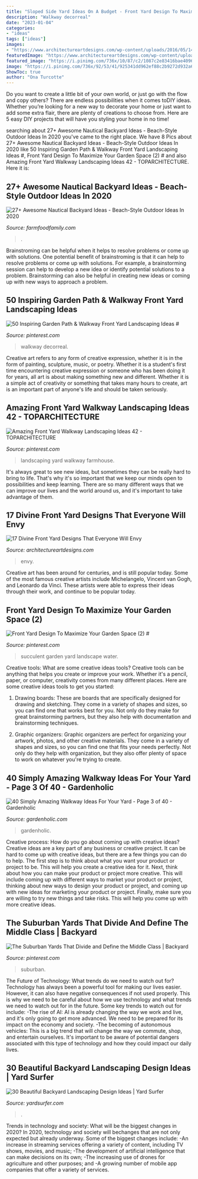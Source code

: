 ```yaml
---
title: "Sloped Side Yard Ideas On A Budget - Front Yard Design To Maximize Your Garden Space (2) #"
description: "Walkway decorreal"
date: "2023-01-04"
categories:
- "ideas"
tags: ["ideas"]
images:
- "https://www.architectureartdesigns.com/wp-content/uploads/2016/05/14-71-768x576.jpg"
featuredImage: "https://www.architectureartdesigns.com/wp-content/uploads/2016/05/14-71-768x576.jpg"
featured_image: "https://i.pinimg.com/736x/10/87/c2/1087c2e83416bae4096f77293d42a1cc.jpg"
image: "https://i.pinimg.com/736x/92/53/41/925341dd962ef88c2b9272d932a625f6.jpg"
ShowToc: true
author: "Ona Turcotte"
---
```



Do you want to create a little bit of your own world, or just go with the flow and copy others? There are endless possibilities when it comes toDIY ideas. Whether you’re looking for a new way to decorate your home or just want to add some extra flair, there are plenty of creations to choose from. Here are 5 easy DIY projects that will have you styling your home in no time!

	

		
searching about 27+ Awesome Nautical Backyard Ideas - Beach-Style Outdoor Ideas In 2020 you've came to the right place. We have 8 Pics about 27+ Awesome Nautical Backyard Ideas - Beach-Style Outdoor Ideas In 2020 like 50 Inspiring Garden Path &amp; Walkway Front Yard Landscaping Ideas #, Front Yard Design To Maximize Your Garden Space (2) # and also Amazing Front Yard Walkway Landscaping Ideas 42 - TOPARCHITECTURE. Here it is:
		
    
## 27+ Awesome Nautical Backyard Ideas - Beach-Style Outdoor Ideas In 2020

<img loading=lazy src="https://farmfoodfamily.com/wp-content/uploads/2020/06/7-beach-style-backyard-ideas.jpg" onerror="this.onerror=null;this.src='https://tse1.mm.bing.net/th?id=OIP.RWoXIssLXWONwE7pYMDDTQHaOF&amp;pid=15.1';" alt="27+ Awesome Nautical Backyard Ideas - Beach-Style Outdoor Ideas In 2020">

_Source: farmfoodfamily.com_

>. 

	

Brainstroming can be helpful when it helps to resolve problems or come up with solutions.
One potential benefit of brainstroming is that it can help to resolve problems or come up with solutions. For example, a brainstorming session can help to develop a new idea or identify potential solutions to a problem. Brainstorming can also be helpful in creating new ideas or coming up with new ways to approach a problem.

    
## 50 Inspiring Garden Path &amp; Walkway Front Yard Landscaping Ideas #

<img loading=lazy src="https://i.pinimg.com/736x/92/53/41/925341dd962ef88c2b9272d932a625f6.jpg" onerror="this.onerror=null;this.src='https://tse4.mm.bing.net/th?id=OIP.NyZvPd7jFyDHFPv_OQB5AAHaLj&amp;pid=15.1';" alt="50 Inspiring Garden Path &amp; Walkway Front Yard Landscaping Ideas #">

_Source: pinterest.com_

>walkway decorreal. 

	

Creative art refers to any form of creative expression, whether it is in the form of painting, sculpture, music, or poetry. Whether it is a student's first time encountering creative expression or someone who has been doing it for years, all art is about making something new and different. Whether it is a simple act of creativity or something that takes many hours to create, art is an important part of anyone's life and should be taken seriously.

    
## Amazing Front Yard Walkway Landscaping Ideas 42 - TOPARCHITECTURE

<img loading=lazy src="https://i.pinimg.com/736x/b9/c8/b3/b9c8b389d99d85b6a491bafa0cb6f6fe.jpg" onerror="this.onerror=null;this.src='https://tse3.mm.bing.net/th?id=OIP.HpM_w5e6ZAywPuQArUGo7wHaJ3&amp;pid=15.1';" alt="Amazing Front Yard Walkway Landscaping Ideas 42 - TOPARCHITECTURE">

_Source: pinterest.com_

>landscaping yard walkway farmhouse. 

	

It's always great to see new ideas, but sometimes they can be really hard to bring to life. That's why it's so important that we keep our minds open to possibilities and keep learning. There are so many different ways that we can improve our lives and the world around us, and it's important to take advantage of them.

    
## 17 Divine Front Yard Designs That Everyone Will Envy

<img loading=lazy src="https://www.architectureartdesigns.com/wp-content/uploads/2016/05/14-71-768x576.jpg" onerror="this.onerror=null;this.src='https://tse2.mm.bing.net/th?id=OIP.zK6jjvZuIwgtYOktO1rROAHaFj&amp;pid=15.1';" alt="17 Divine Front Yard Designs That Everyone Will Envy">

_Source: architectureartdesigns.com_

>envy. 

	

Creative art has been around for centuries, and is still popular today. Some of the most famous creative artists include Michelangelo, Vincent van Gogh, and Leonardo da Vinci. These artists were able to express their ideas through their work, and continue to be popular today.

    
## Front Yard Design To Maximize Your Garden Space (2) #

<img loading=lazy src="https://i.pinimg.com/736x/9a/48/88/9a48889cdb2af4745210796268669638.jpg" onerror="this.onerror=null;this.src='https://tse2.mm.bing.net/th?id=OIP.WnluRSfBLT9Jj1xDx0MhzQHaNL&amp;pid=15.1';" alt="Front Yard Design To Maximize Your Garden Space (2) #">

_Source: pinterest.com_

>succulent garden yard landscape water. 

	

Creative tools: What are some creative ideas tools?
Creative tools can be anything that helps you create or improve your work. Whether it's a pencil, paper, or computer, creativity comes from many different places. Here are some creative ideas tools to get you started:
1. Drawing boards: These are boards that are specifically designed for drawing and sketching. They come in a variety of shapes and sizes, so you can find one that works best for you. Not only do they make for great brainstorming partners, but they also help with documentation and brainstorming techniques.

2. Graphic organizers: Graphic organizers are perfect for organizing your artwork, photos, and other creative materials. They come in a variety of shapes and sizes, so you can find one that fits your needs perfectly. Not only do they help with organization, but they also offer plenty of space to work on whatever you're trying to create.

    
## 40 Simply Amazing Walkway Ideas For Your Yard - Page 3 Of 40 - Gardenholic

<img loading=lazy src="https://gardenholic.com/wp-content/uploads/2019/04/Walkway-3.jpg" onerror="this.onerror=null;this.src='https://tse1.mm.bing.net/th?id=OIP.gVZ8HXtArzbi58IfDvfErwHaJ3&amp;pid=15.1';" alt="40 Simply Amazing Walkway Ideas For Your Yard - Page 3 of 40 - Gardenholic">

_Source: gardenholic.com_

>gardenholic. 

	

Creative process: How do you go about coming up with creative ideas?
Creative ideas are a key part of any business or creative project. It can be hard to come up with creative ideas, but there are a few things you can do to help. The first step is to think about what you want your product or project to be. This will help you create a creative idea for it. Next, think about how you can make your product or project more creative. This will include coming up with different ways to market your product or project, thinking about new ways to design your product or project, and coming up with new ideas for marketing your product or project. Finally, make sure you are willing to try new things and take risks. This will help you come up with more creative ideas.

    
## The Suburban Yards That Divide And Define The Middle Class | Backyard

<img loading=lazy src="https://i.pinimg.com/736x/10/87/c2/1087c2e83416bae4096f77293d42a1cc.jpg" onerror="this.onerror=null;this.src='https://tse3.mm.bing.net/th?id=OIP.eQTtEyJTJ5CJNxbxVWzhOwHaHa&amp;pid=15.1';" alt="The Suburban Yards That Divide and Define the Middle Class | Backyard">

_Source: pinterest.com_

>suburban. 

	

The Future of Technology: What trends do we need to watch out for?
Technology has always been a powerful tool for making our lives easier. However, it can also have negative consequences if not used properly. This is why we need to be careful about how we use technology and what trends we need to watch out for in the future. Some key trends to watch out for include: 
-The rise of AI: AI is already changing the way we work and live, and it's only going to get more advanced. We need to be prepared for its impact on the economy and society. 
-The becoming of autonomous vehicles: This is a big trend that will change the way we commute, shop, and entertain ourselves. It's important to be aware of potential dangers associated with this type of technology and how they could impact our daily lives.

    
## 30 Beautiful Backyard Landscaping Design Ideas | Yard Surfer

<img loading=lazy src="https://yardsurfer.com/wp-content/uploads/2016/07/Beautiful-backyard-landscaping-designs-and-ideas-29.jpg" onerror="this.onerror=null;this.src='https://tse4.mm.bing.net/th?id=OIP.FgdsM1YEM_DF7mIAFNFVyQHaJ4&amp;pid=15.1';" alt="30 Beautiful Backyard Landscaping Design Ideas | Yard Surfer">

_Source: yardsurfer.com_

>. 

	

Trends in technology and society: What will be the biggest changes in 2020?
In 2020, technology and society will bechanges that are not only expected but already underway. 
Some of the biggest changes include: 
-An increase in streaming services offering a variety of content, including TV shows, movies, and music; 
-The development of artificial intelligence that can make decisions on its own; 
-The increasing use of drones for agriculture and other purposes; and 
-A growing number of mobile app companies that offer a variety of services.

